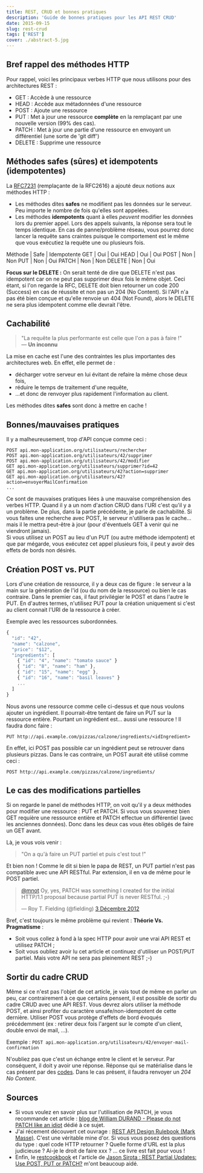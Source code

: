 ```yaml
---
title: REST, CRUD et bonnes pratiques
description: 'Guide de bonnes pratiques pour les API REST CRUD'
date: 2015-09-15
slug: rest-crud
tags: ['REST']
cover: ./abstract-5.jpg
---
```


## Bref rappel des méthodes HTTP

Pour rappel, voici les principaux verbes HTTP que nous utilisons pour des architectures REST :

- GET : Accède à une ressource
- HEAD : Accède aux métadonnées d'une ressource
- POST : Ajoute une ressource
- PUT : Met à jour une ressource **complète** en la remplaçant par une nouvelle version (99% des
  cas).
- PATCH : Met à jour une partie d'une ressource en envoyant un différentiel (une sorte de 'git
  diff')
- DELETE : Supprime une ressource

## Méthodes safes (sûres) et idempotents (idempotentes)

La [RFC7231](http://tools.ietf.org/html/rfc7231#section-4.2) (remplaçante de la RFC2616) a ajouté
deux notions aux méthodes HTTP :

- Les méthodes dites **safes** ne modifient pas les données sur le serveur. Peu importe le nombre de
  fois qu'elles sont appelées.
- Les méthodes **idempotents** quant à elles _peuvent_ modifier les données lors du premier appel.
  Lors des appels suivants, la réponse sera tout le temps identique. En cas de panne/problème
  réseau, vous pourrez donc lancer la requête sans craintes puisque le comportement est le même que
  vous exécutiez la requête une ou plusieurs fois.

Méthode | Safe | Idempotente GET | Oui | Oui HEAD | Oui | Oui POST | Non | Non PUT | Non | Oui PATCH
| Non | Non DELETE | Non | Oui

**Focus sur le DELETE :** On serait tenté de dire que DELETE n'est pas idempotent car on ne peut pas
supprimer deux fois le même objet. Ceci étant, si l'on regarde la RFC, DELETE doit bien retourner un
code 200 (Success) en cas de réussite et non pas un 204 (No Content). Si l'API n'a pas été bien
conçue et qu'elle renvoie un 404 (Not Found), alors le DELETE ne sera plus idempotent comme elle
devrait l'être.

## Cachabilité

> "La requête la plus performante est celle que l'on a pas à faire !"  
> — **Un inconnu**

La mise en cache est l'une des contraintes les plus importantes des architectures web. En effet,
elle permet de :

- décharger votre serveur en lui évitant de refaire la même chose deux fois,
- réduire le temps de traitement d'une requête,
- ...et donc de renvoyer plus rapidement l'information au client.

Les méthodes dites **safes** sont donc à mettre en cache !

## Bonnes/mauvaises pratiques

Il y a malheureusement, trop d'API conçue comme ceci :

```
POST api.mon-application.org/utilisateurs/rechercher
POST api.mon-application.org/utilisateurs/42/supprimer
POST api.mon-application.org/utilisateurs/42/modifier
GET api.mon-application.org/utilisateurs/supprimer?id=42
GET api.mon-application.org/utilisateurs/42?action=supprimer
GET api.mon-application.org/utilisateurs/42?action=envoyerMailConfirmation
...
```

Ce sont de mauvaises pratiques liées à une mauvaise compréhension des verbes HTTP. Quand il y a un
nom d'action CRUD dans l'URI c'est qu'il y a un problème. De plus, dans la partie précédente, je
parle de cachabilité. Si vous faites une recherche avec POST, le serveur n'utilisera pas le cache...
mais il le mettra peut-être à jour (pour d'éventuels GET à venir qui ne viendront jamais).  
Si vous utilisez un POST au lieu d'un PUT (ou autre méthode idempotent) et que par mégarde, vous
exécutez cet appel plusieurs fois, il peut y avoir des effets de bords non désirés.

## Création POST vs. PUT

Lors d'une création de ressource, il y a deux cas de figure : le serveur a la main sur la génération
de l'id (ou du nom de la ressource) ou bien le cas contraire. Dans le premier cas, il faut
privilégier le POST et dans l'autre le PUT. En d'autres termes, n'utilisez PUT pour la création
uniquement si c'est au client connait l'URI de la ressource à créer.

Exemple avec les ressources subordonnées.

```js
{
  "id": "42",
  "name": "calzone",
  "price": "$12",
  "ingredients": [
    { "id": "4", "name": "tomato sauce" }
    { "id": "8", "name": "ham" },
    { "id": "15", "name": "egg" },
    { "id": "16", "name": "basil leaves" }
    ...
  ]
}
```

Nous avons une ressource comme celle ci-dessus et que nous voulons ajouter un ingrédient. Il
pourrait-être tentant de faire un PUT sur la ressource entière. Pourtant un ingrédient est... aussi
une ressource ! Il faudra donc faire :

```
PUT http://api.example.com/pizzas/calzone/ingredients/<idIngredient>
```

En effet, ici POST pas possible car un ingrédient peut se retrouver dans plusieurs pizzas. Dans le
cas contraire, un POST aurait été utilisé comme ceci :

```
POST http://api.example.com/pizzas/calzone/ingredients/
```

## Le cas des modifications partielles

Si on regarde le panel de méthodes HTTP, on voit qu'il y a deux méthodes pour modifier une ressource
: PUT et PATCH. Si vous vous souvenez bien GET requière une ressource entière et PATCH effectue un
différentiel (avec les anciennes données). Donc dans les deux cas vous êtes obligés de faire un GET
avant.

Là, je vous vois venir :

> "On a qu'à faire un PUT partiel et puis c'est tout !"

Et bien non ! Comme le dit si bien le papa de REST, un PUT partiel n'est pas compatible avec une API
RESTful. Par extension, il en va de même pour le POST partiel.

<blockquote class="twitter-tweet" lang="fr"><p lang="en" dir="ltr"><a href="https://twitter.com/mnot">@mnot</a> Oy, yes, PATCH was something I created for the initial HTTP/1.1 proposal because partial PUT is never RESTful. ;-)</p>&mdash; Roy T. Fielding (@fielding) <a href="https://twitter.com/fielding/status/275471320685367296">3 Décembre 2012</a></blockquote>
<script async src="//platform.twitter.com/widgets.js" charset="utf-8"></script>

Bref, c'est toujours le même problème qui revient : **Théorie Vs. Pragmatisme** :

- Soit vous collez à fond à la spec HTTP pour avoir une vrai API REST et utilisez PATCH ;
- Soit vous oubliez avoir lu cet article et continuez d'utiliser un POST/PUT partiel. Mais votre API
  ne sera pas pleinement REST ;-)

## Sortir du cadre CRUD

Même si ce n'est pas l'objet de cet article, je vais tout de même en parler un peu, car
contrairement à ce que certains pensent, il est possible de sortir du cadre CRUD avec une API REST.
Vous devrez alors utiliser la méthode POST, et ainsi profiter du caractère unsafe/non-idempotent de
cette dernière. Utiliser POST vous protège d'effets de bord évoqués précédemment (ex : retirer deux
fois l'argent sur le compte d'un client, double envoi de mail, ...).

Exemple : `POST api.mon-application.org/utilisateurs/42/envoyer-mail-confirmation`

N'oubliez pas que c'est un échange entre le client et le serveur. Par conséquent, il doit y avoir
une réponse. Réponse qui se matérialise dans le cas présent par des
[codes](http://www.restapitutorial.com/httpstatuscodes.html). Dans le cas présent, il faudra
renvoyer un _204 No Content_.

## Sources

- Si vous voulez en savoir plus sur l'utilisation de PATCH, je vous recommande cet article :
  [blog de William DURAND - Please do not PATCH like an idiot](https://williamdurand.fr/2014/02/14/please-do-not-patch-like-an-idiot/)
  dédié à ce sujet.
- J'ai récement découvert cet ouvrage :
  [REST API Design Rulebook (Mark Masse)](http://shop.oreilly.com/product/0636920021575.do). C'est
  une véritable mine d'or. Si vous vous posez des questions du type : quel code HTTP retourner ?
  Quelle forme d'URL est la plus judicieuse ? Ai-je le droit de faire xxx ? ... ce livre est fait
  pour vous !
- Enfin, le [restcookbook](http://restcookbook.com) et l'article de
  [Jason Sirota : REST Partial Updates: Use POST, PUT or PATCH?](http://jasonsirota.com/rest-partial-updates-use-post-put-or-patch)
  m'ont beaucoup aidé.
